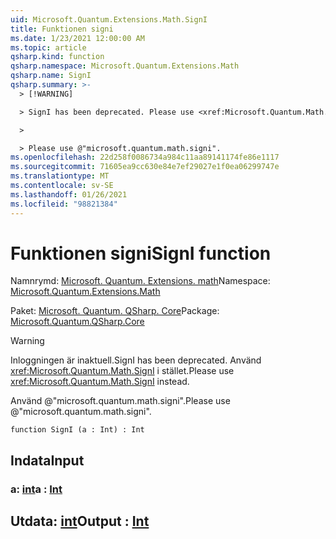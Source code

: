 ```yaml
---
uid: Microsoft.Quantum.Extensions.Math.SignI
title: Funktionen signi
ms.date: 1/23/2021 12:00:00 AM
ms.topic: article
qsharp.kind: function
qsharp.namespace: Microsoft.Quantum.Extensions.Math
qsharp.name: SignI
qsharp.summary: >-
  > [!WARNING]

  > SignI has been deprecated. Please use <xref:Microsoft.Quantum.Math.SignI> instead.

  >

  > Please use @"microsoft.quantum.math.signi".
ms.openlocfilehash: 22d258f0086734a984c11aa89141174fe86e1117
ms.sourcegitcommit: 71605ea9cc630e84e7ef29027e1f0ea06299747e
ms.translationtype: MT
ms.contentlocale: sv-SE
ms.lasthandoff: 01/26/2021
ms.locfileid: "98821384"
---
```

# <a name="signi-function"></a><span data-ttu-id="cde14-102">Funktionen signi</span><span class="sxs-lookup"><span data-stu-id="cde14-102">SignI function</span></span>

<span data-ttu-id="cde14-103">Namnrymd: [Microsoft. Quantum. Extensions. math](xref:Microsoft.Quantum.Extensions.Math)</span><span class="sxs-lookup"><span data-stu-id="cde14-103">Namespace: [Microsoft.Quantum.Extensions.Math](xref:Microsoft.Quantum.Extensions.Math)</span></span>

<span data-ttu-id="cde14-104">Paket: [Microsoft. Quantum. QSharp. Core](https://nuget.org/packages/Microsoft.Quantum.QSharp.Core)</span><span class="sxs-lookup"><span data-stu-id="cde14-104">Package: [Microsoft.Quantum.QSharp.Core](https://nuget.org/packages/Microsoft.Quantum.QSharp.Core)</span></span>


> [!WARNING]
> <span data-ttu-id="cde14-105">Inloggningen är inaktuell.</span><span class="sxs-lookup"><span data-stu-id="cde14-105">SignI has been deprecated.</span></span> <span data-ttu-id="cde14-106">Använd <xref:Microsoft.Quantum.Math.SignI> i stället.</span><span class="sxs-lookup"><span data-stu-id="cde14-106">Please use <xref:Microsoft.Quantum.Math.SignI> instead.</span></span>
>
> <span data-ttu-id="cde14-107">Använd @"microsoft.quantum.math.signi".</span><span class="sxs-lookup"><span data-stu-id="cde14-107">Please use @"microsoft.quantum.math.signi".</span></span>



```qsharp
function SignI (a : Int) : Int
```


## <a name="input"></a><span data-ttu-id="cde14-108">Indata</span><span class="sxs-lookup"><span data-stu-id="cde14-108">Input</span></span>

### <a name="a--int"></a><span data-ttu-id="cde14-109">a: [int](xref:microsoft.quantum.lang-ref.int)</span><span class="sxs-lookup"><span data-stu-id="cde14-109">a : [Int](xref:microsoft.quantum.lang-ref.int)</span></span>





## <a name="output--int"></a><span data-ttu-id="cde14-110">Utdata: [int](xref:microsoft.quantum.lang-ref.int)</span><span class="sxs-lookup"><span data-stu-id="cde14-110">Output : [Int](xref:microsoft.quantum.lang-ref.int)</span></span>

